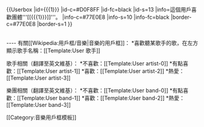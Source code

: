 {{Userbox
  |id={{{1}}}
  |id-c=#D0F8FF
  |id-fc=black
  |id-s=13
  |info=這個用戶喜歡團體'''[[{{{1}}}]]'''。
  |info-c=#77E0E8
  |info-s=10
  |info-fc=black
  |border-c=#77E0E8
  |border-s=1
}}

<noinclude>
<div style="clear:both;"><!--這一行的用意在於消除文繞圖-->&nbsp;</div>
----
有關[[Wikipedia:用戶框/音樂|音樂的用戶框]]：
*喜歡聽某歌手的歌，在左方顯示歌手名稱：[[Template:User 歌手]]

歌手相關（翻譯至英文維基）：
*不喜歡：[[Template:User artist-0]]
*有點喜歡：[[Template:User artist-1]]
*喜歡：[[Template:User artist-2]]
*熱愛：[[Template:User artist-3]]

樂團相關（翻譯至英文維基）：
*不喜歡：[[Template:User band-0]]
*有點喜歡：[[Template:User band-1]]
*喜歡：[[Template:User band-2]]
*熱愛：[[Template:User band-3]]

[[Category:音樂用戶框模板]]
</noinclude>